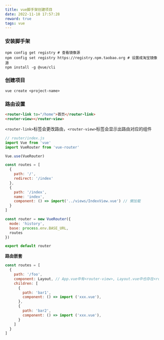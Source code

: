 ```yaml
---
title: vue脚手架创建项目
date: 2022-11-18 17:57:28
reward: true
tags: vue
---
```



### 安装脚手架
```shell
npm config get registry # 查看镜像源
npm config set registry https://registry.npm.taobao.org # 设置成淘宝镜像源
npm install -g @vue/cli
```

### 创建项目
```shell
vue create <project-name>
```

<!-- more -->
### 路由设置
```html
<router-link to="/home">首页</router-link>
<router-view></router-view>
```
`<router-link>`标签会更改路由，`<router-view>`标签会显示出路由对应的组件

```javascript
// router/index.js
import Vue from 'vue'
import VueRouter from 'vue-router'

Vue.use(VueRouter)

const routes = [
  {
    path: '/',
    redirect: '/index'
  },
  {
    path: '/index',
    name: 'index',
    component: () => import('../views/IndexView.vue') // 懒加载
  }
]

const router = new VueRouter({
  mode: 'history',
  base: process.env.BASE_URL,
  routes
})

export default router

```

**路由嵌套**
```javascript
const routes = [
  {
    path: '/foo',
    component: Layout, // App.vue中有<router-view>, Layout.vue中也存在<router-view>
    children: [
      {
        path: 'bar1',
        component: () => import ('xxx.vue'),
      },
      {
        path: 'bar2',
        component: () => import ('xxx.vue'),
      }
    ]
  }
]
```
